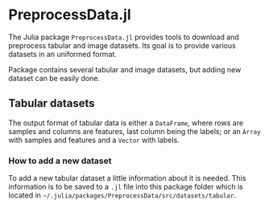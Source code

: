 # PreprocessData.jl

The Julia package `PreprocessData.jl` provides tools to download and preprocess tabular and image datasets. Its goal is to provide various datasets in an uniformed format.

Package contains several tabular and image datasets, but adding new dataset can be easily done.

## Tabular datasets
 
The output format of tabular data is either a `DataFrame`, where rows are samples and columns are features, last column being the labels; or an `Array` with samples and features and a `Vector` with labels.

### How to add a new dataset
To add a new tabular dataset a little information about it is needed. This information is to be saved to a `.jl` file into this package folder which is located in `~/.julia/packages/PreprocessData/src/datasets/tabular`.

